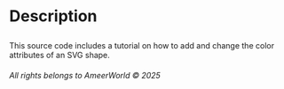 <h1 <p> Description </p> </h1>  
This source code includes a tutorial on how to add and change the color attributes of an SVG shape. 
<br> 
<h6> All rights belongs to AmeerWorld © 2025 </h6>
